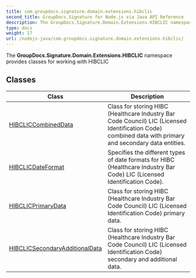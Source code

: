 ```yaml
---
title: com.groupdocs.signature.domain.extensions.hibclic
second_title: GroupDocs.Signature for Node.js via Java API Reference
description: The GroupDocs.Signature.Domain.Extensions.HIBCLIC namespace provides classes for working with HIBCLIC
type: docs
weight: 17
url: /nodejs-java/com.groupdocs.signature.domain.extensions.hibclic/
---
```


The **GroupDocs.Signature.Domain.Extensions.HIBCLIC** namespace provides classes for working with HIBCLIC


## Classes

| Class | Description |
| --- | --- |
| [HIBCLICCombinedData](../com.groupdocs.signature.domain.extensions.hibclic/hibcliccombineddata) | Class for storing HIBC (Healthcare Industry Bar Code Council) LIC (Licensed Identification Code) combined data with primary and secondary data entities. |
| [HIBCLICDateFormat](../com.groupdocs.signature.domain.extensions.hibclic/hibclicdateformat) | Specifies the different types of date formats for HIBC (Healthcare Industry Bar Code) LIC (Licensed Identification Code). |
| [HIBCLICPrimaryData](../com.groupdocs.signature.domain.extensions.hibclic/hibclicprimarydata) | Class for storing HIBC (Healthcare Industry Bar Code Council) LIC (Licensed Identification Code) primary data. |
| [HIBCLICSecondaryAdditionalData](../com.groupdocs.signature.domain.extensions.hibclic/hibclicsecondaryadditionaldata) | Class for storing HIBC (Healthcare Industry Bar Code Council) LIC (Licensed Identification Code) secondary and additional data. |
